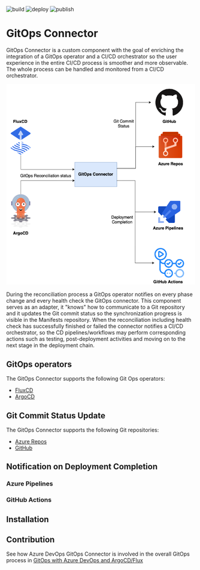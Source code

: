 ![build](https://github.com/kaizentm/gitops-connector/actions/workflows/ci.yaml/badge.svg)
![deploy](https://github.com/kaizentm/gitops-connector/actions/workflows/cd.yaml/badge.svg)
![publish](https://github.com/kaizentm/gitops-connector/actions/workflows/publish.yaml/badge.svg)

# GitOps Connector

GitOps Connector is a custom component with the goal of enriching the integration of a GitOps operator and a CI/CD orchestrator so the user experience in the entire CI/CD process is smoother and more observable. The whole process can be handled and monitored from a CI/CD orchestrator.

![publish](./img/gitops-connector.png)

During the reconciliation process a GitOps operator notifies on every phase change and every health check the GitOps connector. This component serves as an adapter, it "knows" how to communicate to a Git repository and it updates the Git commit status so the synchronization progress is visible in the Manifests repository. When the reconciliation including health check has successfully finished or failed the connector notifies a CI/CD orchestrator, so the CD pipelines/workflows may perform corresponding actions such as testing, post-deployment activities and moving on to the next stage in the deployment chain.

## GitOps operators

The GitOps Connector supports the following Git Ops operators:
- [FluxCD](https://fluxcd.io)
- [ArgoCD](https://argoproj.github.io/argo-cd/)

## Git Commit Status Update

The GitOps Connector supports the following Git repositories:
- [Azure Repos](https://azure.microsoft.com/services/devops/repos/)
- [GitHub](https://github.com)

## Notification on Deployment Completion

### Azure Pipelines

### GitHub Actions

## Installation

## Contribution

See how Azure DevOps GitOps Connector is involved in the overall GitOps process in [GitOps with Azure DevOps and ArgoCD/Flux](../docs/azdo-gitops.md)
